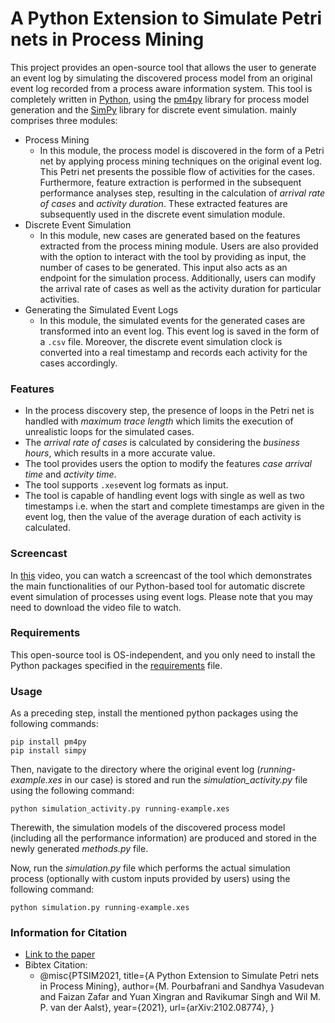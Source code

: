 # A Python Extension to Simulate Petri nets in Process Mining
This project provides an open-source tool that allows the user to generate an event log by simulating the discovered process model from an original event log recorded from a process aware information system. This tool is completely written in [Python](https://www.python.org/), using the [pm4py](http://pm4py.org/) library for process model generation and the [SimPy](https://pypi.org/project/simpy/) library for discrete event simulation. 
mainly comprises three modules:
* Process Mining
  - In this module, the process model is discovered in the form of a Petri net by applying process mining techniques on the original event log. This Petri net presents the possible flow of activities for the cases. Furthermore, feature extraction is performed in the subsequent performance analyses step, resulting in the calculation of _arrival rate of cases_ and _activity duration_. These extracted features are subsequently used in the discrete event simulation module.
* Discrete Event Simulation
  - In this module, new cases are generated based on the features extracted from the process mining module. Users are also provided with the option to interact with the tool by providing as input, the number of cases to be generated. This input also acts as an endpoint for the simulation process. Additionally, users can modify the arrival rate of cases as well as the activity duration for particular activities.
 * Generating the Simulated Event Logs
   - In this module, the simulated events for the generated cases are transformed into an event log. This event log is saved in the form of a ```.csv``` file. Moreover, the discrete event simulation clock is converted into a real timestamp and records each activity for the cases accordingly.

  ### Features 
  * In the process discovery step, the presence of loops in the Petri net is handled with _maximum trace length_ which limits the execution of unrealistic loops for the simulated cases.
  * The _arrival rate of cases_ is calculated by considering the _business hours_, which results in a more accurate value.
  * The tool provides users the option to modify the features _case arrival time_ and _activity time_.
  * The tool supports ```.xes```event log formats as input.
  * The tool is capable of handling event logs with single as well as two timestamps i.e. when the start and complete timestamps are given in the event log, then the value of the average duration of each activity is calculated.
  
  ### Screencast
  In [this](https://drive.google.com/file/d/1YVVF7_t8LNCEiwmNrgnNMJajL0nq19nI/view?usp=sharing) video, you can watch a screencast of the tool which demonstrates the main functionalities of our Python-based tool for automatic discrete event simulation of processes using event logs. Please note that you may need to download the video file to watch. 
 
  ### Requirements
  This open-source tool is OS-independent, and you only need to install the Python packages specified in the [requirements](https://github.com/mbafrani/AutomaticProcessSimulation/blob/master/requirements) file.
  
  ### Usage
  As a preceding step, install the mentioned python packages using the following commands:
  
  ```shell
  pip install pm4py
  pip install simpy
  ```
  
  Then, navigate to the directory where the original event log (_running-example.xes_ in our case) is stored and run the _simulation_activity.py_ file using the following command:
  
  ```shell
  python simulation_activity.py running-example.xes
  ```

  Therewith, the simulation models of the discovered process model (including all the performance information) are produced and stored in the newly generated _methods.py_ file.
  
  Now, run the _simulation.py_ file which performs the actual simulation process (optionally with custom inputs provided by users) using the following command:
  
  ```shell
  python simulation.py running-example.xes
  ```
### Information for Citation 
- [Link to the paper](https://arxiv.org/pdf/2102.08774v1.pdf)
- Bibtex Citation:
  -   @misc{PTSIM2021,
      title={A Python Extension to Simulate Petri nets in Process Mining}, 
      author={M. Pourbafrani and Sandhya Vasudevan and Faizan Zafar and Yuan Xingran and Ravikumar Singh and Wil M. P. van der Aalst},
      year={2021},
      url={arXiv:2102.08774},
      }

